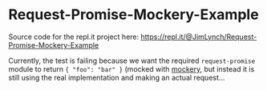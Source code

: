 # Request-Promise-Mockery-Example

Source code for the repl.it project here: https://repl.it/@JimLynch/Request-Promise-Mockery-Example

Currently, the test is failing because we want the required `request-promise` module to return `{ "foo": "bar" }` (mocked with [mockery](https://github.com/mfncooper/mockery), but instead it is still using the real implementation and making an actual request...
